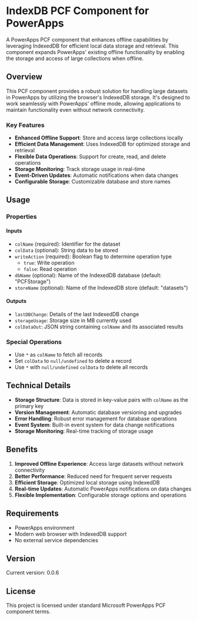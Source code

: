 # IndexDB PCF Component for PowerApps

A PowerApps PCF component that enhances offline capabilities by leveraging IndexedDB for efficient local data storage and retrieval. This component expands PowerApps' existing offline functionality by enabling the storage and access of large collections when offline.

## Overview

This PCF component provides a robust solution for handling large datasets in PowerApps by utilizing the browser's IndexedDB storage. It's designed to work seamlessly with PowerApps' offline mode, allowing applications to maintain functionality even without network connectivity.

### Key Features

- **Enhanced Offline Support**: Store and access large collections locally
- **Efficient Data Management**: Uses IndexedDB for optimized storage and retrieval
- **Flexible Data Operations**: Support for create, read, and delete operations
- **Storage Monitoring**: Track storage usage in real-time
- **Event-Driven Updates**: Automatic notifications when data changes
- **Configurable Storage**: Customizable database and store names

## Usage

### Properties

#### Inputs
- `colName` (required): Identifier for the dataset
- `colData` (optional): String data to be stored
- `writeAction` (required): Boolean flag to determine operation type
  - `true`: Write operation
  - `false`: Read operation
- `dbName` (optional): Name of the IndexedDB database (default: "PCFStorage")
- `storeName` (optional): Name of the IndexedDB store (default: "datasets")

#### Outputs
- `lastDBChange`: Details of the last IndexedDB change
- `storageUsage`: Storage size in MB currently used
- `colDataOut`: JSON string containing `colName` and its associated results

### Special Operations

- Use `*` as `colName` to fetch all records
- Set `colData` to `null/undefined` to delete a record
- Use `*` with `null/undefined` `colData` to delete all records

## Technical Details

- **Storage Structure**: Data is stored in key-value pairs with `colName` as the primary key
- **Version Management**: Automatic database versioning and upgrades
- **Error Handling**: Robust error management for database operations
- **Event System**: Built-in event system for data change notifications
- **Storage Monitoring**: Real-time tracking of storage usage

## Benefits

1. **Improved Offline Experience**: Access large datasets without network connectivity
2. **Better Performance**: Reduced need for frequent server requests
3. **Efficient Storage**: Optimized local storage using IndexedDB
4. **Real-time Updates**: Automatic PowerApps notifications on data changes
5. **Flexible Implementation**: Configurable storage options and operations

## Requirements

- PowerApps environment
- Modern web browser with IndexedDB support
- No external service dependencies

## Version

Current version: 0.0.6

## License

This project is licensed under standard Microsoft PowerApps PCF component terms.
